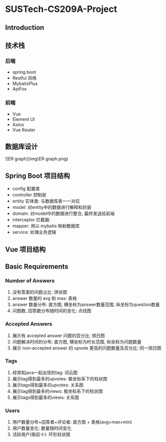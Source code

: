 # SUSTech-CS209A-Project

## Introduction



## 技术栈

### 后端

+ spring boot
+ Restful 风格
+ MybatisPlus
+ ApiFox

### 前端

+ Vue
+ Element UI
+ Axios
+ Vue Router



## 数据库设计

![ER graph](img\ER graph.png)



## Spring Boot 项目结构

+ config 配置类
+ controller 控制层
+ entity 实体类: 与数据库表一一对应
+ model: 对entity中的数据进行解释和封装
+ domain: 对model中的数据进行整合, 最终发送给前端
+ interceptor 拦截器: 
+ mapper: 用以 mybatis 映射数据库 
+ service: 处理业务逻辑



## Vue 项目结构



## Basic Requirements

### Number of Answers

1. 没有答案的问题占比: 饼状图
2. answer 数量的 avg 和 max: 表格
3. answer 数量分布: 直方图, 横坐标为answer数量范围, 纵坐标为question数量
4. 问题数, 回答数分布随时间的变化: 点线图

### Accepted Answers

1. 展示有 accepted answer 问题的百分比: 旭日图
2. 问题解决时间的分布: 直方图, 横坐标为时长范围, 纵坐标为问题数量
3. 展示 non-accepted answer 的 upvote 更高的问题数量及百分比: 同一旭日图

### Tags	

1. 经常和java一起出现的tag: 词云图
2. 展示tag得到最多的upvotes: 极坐标系下的柱状图
3. 展示tags得到最多的upvotes: 关系图
4. 展示tag得到最多的views: 极坐标系下的柱状图
5. 展示tags得到最多的views: 关系图

### Users

1. 用户数量分布+回答者+评论者: 直方图 + 表格(avg+max+min)
2. 用户数量变化: 数量随时间变化
3. 活跃用户(取前十): 环形柱状图

